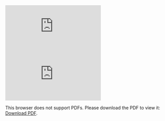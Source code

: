 
 <embed src="https://infyspringboard.onwingspan.com/public-assets/infosysheadstart/cert/lex_auth_01384266074125107220863_shared/1-836bc87b-39a3-43a2-9732-8959eb0cca65.pdf" type="">

 <object data="https://infyspringboard.onwingspan.com/public-assets/infosysheadstart/cert/lex_auth_01384266074125107220863_shared/1-836bc87b-39a3-43a2-9732-8959eb0cca65.pdf" type="application/pdf" width="700px" height="700px">
    <embed src="https://infyspringboard.onwingspan.com/public-assets/infosysheadstart/cert/lex_auth_01384266074125107220863_shared/1-836bc87b-39a3-43a2-9732-8959eb0cca65.pdf">
        <p>This browser does not support PDFs. Please download the PDF to view it: <a href="https://infyspringboard.onwingspan.com/public-assets/infosysheadstart/cert/lex_auth_01384266074125107220863_shared/1-836bc87b-39a3-43a2-9732-8959eb0cca65.pdf">Download PDF</a>.</p>
    </embed>
</object>
